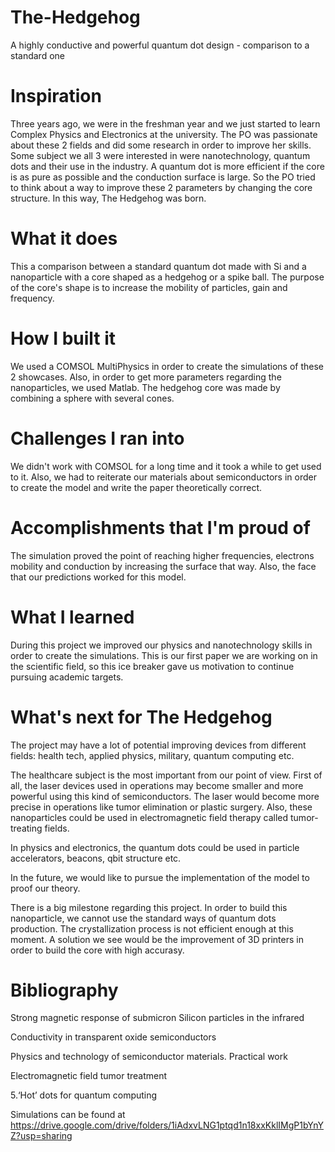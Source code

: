 # The-Hedgehog
A highly conductive and powerful quantum dot design - comparison to a standard one

# Inspiration
Three years ago, we were in the freshman year and we just started to learn Complex Physics and Electronics at the university. The PO was passionate about these 2 fields and did some research in order to improve her skills. Some subject we all 3 were interested in were nanotechnology, quantum dots and their use in the industry. A quantum dot is more efficient if the core is as pure as possible and the conduction surface is large. So the PO tried to think about a way to improve these 2 parameters by changing the core structure. In this way, The Hedgehog was born.

# What it does
This a comparison between a standard quantum dot made with Si and a nanoparticle with a core shaped as a hedgehog or a spike ball. The purpose of the core's shape is to increase the mobility of particles, gain and frequency.

# How I built it
We used a COMSOL MultiPhysics in order to create the simulations of these 2 showcases. Also, in order to get more parameters regarding the nanoparticles, we used Matlab. The hedgehog core was made by combining a sphere with several cones.

# Challenges I ran into
We didn't work with COMSOL for a long time and it took a while to get used to it. Also, we had to reiterate our materials about semiconductors in order to create the model and write the paper theoretically correct.

# Accomplishments that I'm proud of
The simulation proved the point of reaching higher frequencies, electrons mobility and conduction by increasing the surface that way. Also, the face that our predictions worked for this model.

# What I learned
During this project we improved our physics and nanotechnology skills in order to create the simulations. This is our first paper we are working on in the scientific field, so this ice breaker gave us motivation to continue pursuing academic targets.

# What's next for The Hedgehog
The project may have a lot of potential improving devices from different fields: health tech, applied physics, military, quantum computing etc.

The healthcare subject is the most important from our point of view. First of all, the laser devices used in operations may become smaller and more powerful using this kind of semiconductors. The laser would become more precise in operations like tumor elimination or plastic surgery. Also, these nanoparticles could be used in electromagnetic field therapy called tumor-treating fields.

In physics and electronics, the quantum dots could be used in particle accelerators, beacons, qbit structure etc.

In the future, we would like to pursue the implementation of the model to proof our theory.

There is a big milestone regarding this project. In order to build this nanoparticle, we cannot use the standard ways of quantum dots production. The crystallization process is not efficient enough at this moment. A solution we see would be the improvement of 3D printers in order to build the core with high accurasy.

# Bibliography
Strong magnetic response of submicron Silicon particles in the infrared

Conductivity in transparent oxide semiconductors

Physics and technology of semiconductor materials. Practical work

Electromagnetic field tumor treatment

5.‘Hot’ dots for quantum computing

Simulations can be found at
https://drive.google.com/drive/folders/1iAdxvLNG1ptqd1n18xxKklIMgP1bYnYZ?usp=sharing
